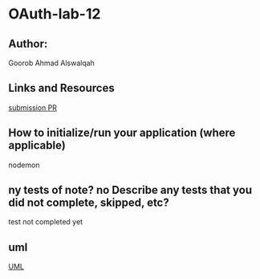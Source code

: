 # OAuth-lab-12
## Author:
Goorob Ahmad Alswalqah

## Links and Resources
[submission PR]()
 

## How to initialize/run your application (where applicable)
nodemon 


## ny tests of note? no Describe any tests that you did not complete, skipped, etc?
test not completed yet


## uml
[UML](https://github.com/Goorob-401-advanced-javascript/OAuth-lab-12/blob/oatuh/20200214_190121.jpg)
